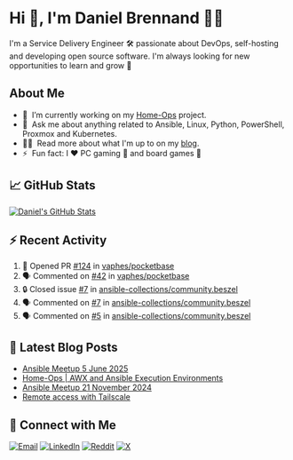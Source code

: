 # Hi 👋, I'm Daniel Brennand 👨‍💻

I'm a Service Delivery Engineer 🛠 passionate about DevOps, self-hosting and developing open source software. I'm always looking for new opportunities to learn and grow 🌱

## About Me

- 🔭 &nbsp;I’m currently working on my [Home-Ops](https://github.com/dbrennand/home-ops) project.
- 💬 &nbsp;Ask me about anything related to Ansible, Linux, Python, PowerShell, Proxmox and Kubernetes.
- 👨‍💻 &nbsp;Read more about what I'm up to on my [blog](https://dbren.uk).
- ⚡ &nbsp;Fun fact: I ❤️ PC gaming 👾 and board games 🎲

## 📈 GitHub Stats

[![Daniel's GitHub Stats](https://github-readme-stats.vercel.app/api?username=dbrennand&show_icons=true&count_private=true&hide_border=true&theme=dark)](https://github.com/anuraghazra/github-readme-stats)

## ⚡ Recent Activity

<!--START_SECTION:activity-->
1. 💪 Opened PR [#124](https://github.com/vaphes/pocketbase/pull/124) in [vaphes/pocketbase](https://github.com/vaphes/pocketbase)
2. 🗣 Commented on [#42](https://github.com/vaphes/pocketbase/pull/42#issuecomment-3239079841) in [vaphes/pocketbase](https://github.com/vaphes/pocketbase)
3. 🔒 Closed issue [#7](https://github.com/ansible-collections/community.beszel/issues/7) in [ansible-collections/community.beszel](https://github.com/ansible-collections/community.beszel)
4. 🗣 Commented on [#7](https://github.com/ansible-collections/community.beszel/issues/7#issuecomment-3238327099) in [ansible-collections/community.beszel](https://github.com/ansible-collections/community.beszel)
5. 🗣 Commented on [#5](https://github.com/ansible-collections/community.beszel/issues/5#issuecomment-3238325691) in [ansible-collections/community.beszel](https://github.com/ansible-collections/community.beszel)
<!--END_SECTION:activity-->

## 📝 Latest Blog Posts

<!-- BLOG-POST-LIST:START -->
- [Ansible Meetup 5 June 2025](https://dbren.uk/blog/ansible-meetup-5-june/)
- [Home-Ops | AWX and Ansible Execution Environments](https://dbren.uk/blog/homeops-ansible-ee/)
- [Ansible Meetup 21 November 2024](https://dbren.uk/blog/ansible-meetup-21-november/)
- [Remote access with Tailscale](https://dbren.uk/blog/tailscale/)
<!-- BLOG-POST-LIST:END -->

## 💬 Connect with Me

[![Email](https://img.shields.io/badge/Email-D14836?style=flat&logo=gmail&logoColor=white)](mailto:contact@danielbrennand.com) [![LinkedIn](https://img.shields.io/badge/Linkedin-%230077B5.svg?style=flat&logo=linkedin&logoColor=white)](https://www.linkedin.com/in/dbrenuk) [![Reddit](https://img.shields.io/badge/Reddit-FF4500?style=flat&logo=reddit&logoColor=white)](https://www.reddit.com/user/dbrenuk) [![X](https://img.shields.io/badge/X-%23000000.svg?style=flat&logo=X&logoColor=white)](https://twitter.com/dbrenuk)
